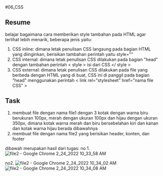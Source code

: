 #06_CSS

## Resume

belajar bagaimana cara memberikan style tambahan pada HTML agar terlihat lebih menarik, beberapa jenis yaitu:
1. CSS inline: dimana letak penulisan CSS langsung pada bagian HTML yang diinginkan, berisikan tambahan perintah yaitu style=""
2. CSS internal: dimana letak penulisan CSS dilakukan pada bagian "head" dengan tambahan perintah < style > isi dari CSS </ style >
3. CSS external: dimana letak penulisan CSS dilakukan pada file yang berbeda dengan HTML yang di buat, CSS ini di panggil pada bagian "head" menggunakan perintah < link rel="stylesheet" href="nama file CSS" >

## Task
1. membuat file dengan nama file1 dengan 3 kotak dengan warna biru berukuran 100px, merah dengan ukuran 100px dan hijau dengan ukuran 350px, dimana kotak warna merah dan biru bersebelahan kiri dan kanan dan kotak warna hijau berada dibawahnya
2. membuat file dengan nama file2 yang berisikan header, konten, dan footer

dibawah merupakan hasil dari tugas:
no 1. 
![file2 - Google Chrome 2_24_2022 10_33_58 AM](https://user-images.githubusercontent.com/72496912/155448023-a9341cac-11b2-43a3-9de6-01a7e86fae62.png)

no2.
![file2 - Google Chrome 2_24_2022 10_34_02 AM](https://user-images.githubusercontent.com/72496912/155448054-49b3d5a4-e2e0-4110-a2a3-99e2d679fb77.png)
![file2 - Google Chrome 2_24_2022 10_34_08 AM](https://user-images.githubusercontent.com/72496912/155448058-fa8d075c-eaf0-4298-8d0e-d5b5b1bde8b4.png)
